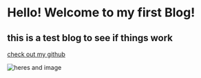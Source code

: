 # Hello! Welcome to my first Blog!

## this is a test blog to see if things work

[check out my github](https://github.com/natyavidhan)

![heres and image](https://natya.is-a.dev/blog/logo192.png)